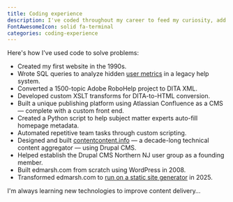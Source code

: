 ```yaml
---
title: Coding experience
description: I've coded throughout my career to feed my curiosity, add value, and translate developers' language into high-quality content.
FontAwesomeIcon: solid fa-terminal
categories: coding-experience
---
```


Here's how I've used code to solve problems:

- Created my first website in the 1990s.
- Wrote SQL queries to analyze hidden [user metrics](/skills/metrics/) in a legacy help system.
- Converted a 1500-topic Adobe RoboHelp project to DITA XML.
- Developed custom XSLT transforms for DITA-to-HTML conversion.
- Built a unique publishing platform using Atlassian Confluence as a CMS &mdash; complete with a custom front end.
- Created a Python script to help subject matter experts auto-fill homepage metadata.
- Automated repetitive team tasks through custom scripting.
- Designed and built [contentcontent.info](https://web.archive.org/web/20210121085031/http://contentcontent.info/) &mdash; a decade-long technical content aggregator &mdash; using Drupal CMS.
- Helped establish the Drupal CMS Northern NJ user group as a founding member.
- Built edmarsh.com from scratch using WordPress in 2008.
- Transformed edmarsh.com to [run on a static site generator](/static-site-transformation/) in 2025.

I'm always learning new technologies to improve content delivery&hellip;
